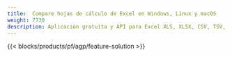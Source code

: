 ```yaml
---
title:  Compare hojas de cálculo de Excel en Windows, Linux y macOS
weight: 7730
description: Aplicación gratuita y API para Excel XLS, XLSX, CSV, TSV, ODS, SXC y FODS comparación de archivos
---
```

{{< blocks/products/pf/agp/feature-solution >}} 

